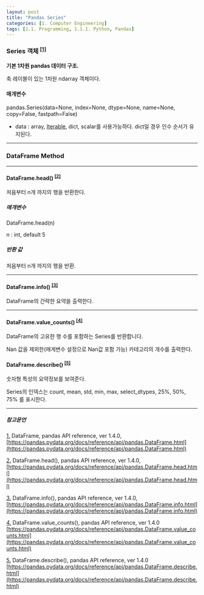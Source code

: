 ```yaml
---
layout: post
title: "Pandas Series"
categories: [1. Computer Engineering]
tags: [1.1. Programming, 1.1.1. Python, Pandas]
---
```


### Series 객체 <sup><a href="#footnote_1_1" name="footnote_1_2">[1]</a></sup>

**기본 1차원 pandas 데이터 구조.**

축 레이블이 있는 1차원 ndarray 객체이다.

  
#### 매개변수

pandas.Series(data=None, index=None, dtype=None, name=None, copy=False, fastpath=False)

* data : array, [Iterable](), dict, scalar를 사용가능하다. dict일 경우 인수 순서가 유지된다.

---

### DataFrame Method

---

#### DataFrame.head() <sup><a href="#footnote_2_1" name="footnote_2_2">[2]</a></sup>

처음부터 n개 까지의 행을 반환한다.


##### 매개변수

DataFrame.head(n)

n : int, default 5

##### 반환 값

처음부터 n개 까지의 행을 반환.

---

#### DataFrame.info() <sup><a href="#footnote_3_1" name="footnote_3_2">[3]</a></sup>

DataFrame의 간략한 요약을 출력한다.

---

#### DataFrame.value_counts() <sup><a href="#footnote_4_1" name="footnote_4_2">[4]</a></sup>

DataFrame의 고유한 행 수를 포함하는 Series를 반환합니다.  

Nan 값을 제외한(매게변수 설정으로 Nan값 포함 가능) 카테고리의 개수를 출력한다.

#### DataFrame.describe() <sup><a href="#footnote_5_1" name="footnote_5_2">[5]</a></sup>

숫자형 특성의 요약정보를 보여준다.

Series의 인덱스는 count, mean, std, min, max, select_dtypes, 25%, 50%, 75% 를 표시한다.

---

##### 참고문언

<a href="#footnote_1_2" name="footnote_1_1">1.</a> DataFrame, pandas API reference, ver 1.4.0, [https://pandas.pydata.org/docs/reference/api/pandas.DataFrame.html](https://pandas.pydata.org/docs/reference/api/pandas.DataFrame.html)

<a href="#footnote_2_2" name="footnote_2_1">2.</a> DataFrame.head(), pandas API reference, ver 1.4.0, [https://pandas.pydata.org/docs/reference/api/pandas.DataFrame.head.html](https://pandas.pydata.org/docs/reference/api/pandas.DataFrame.head.html)

<a href="#footnote_3_2" name="footnote_3_1">3.</a> DataFrame.info(), pandas API reference, ver 1.4.0, [https://pandas.pydata.org/docs/reference/api/pandas.DataFrame.info.html](https://pandas.pydata.org/docs/reference/api/pandas.DataFrame.info.html)

<a href="#footnote_4_2" name="footnote_4_1">4.</a> DataFrame.value_counts(), pandas API reference, ver 1.4.0 [https://pandas.pydata.org/docs/reference/api/pandas.DataFrame.value_counts.html](https://pandas.pydata.org/docs/reference/api/pandas.DataFrame.value_counts.html)

<a href="#footnote_5_2" name="footnote_5_1">5.</a> DataFrame.describe(), pandas API reference, ver 1.4.0 [https://pandas.pydata.org/docs/reference/api/pandas.DataFrame.describe.html](https://pandas.pydata.org/docs/reference/api/pandas.DataFrame.describe.html)